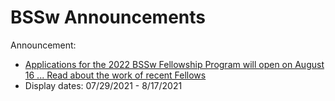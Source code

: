 # BSSw Announcements

Announcement:
- [Applications for the 2022 BSSw Fellowship Program will open on August 16 ... Read about the work of recent Fellows](../../Articles/Blog/2021-07-BSSwFellows21.md)
- Display dates: 07/29/2021 - 8/17/2021

<!--
- [Join us for the ECP Community BOF days (Mar 30 - Apr 1)](../../Events/2021-03-ECP21-BOF.md)
- Display dates: 03/29/2021 - 04/01/2021

- [NSF joins DOE in sponsorship of the BSSw Fellowship Program](../../Articles/Blog/2021-03-2021BSSwFellowshipNSFAnnouncement.md)
- Display dates: 03/16/2021 - 04/16/2021
-
- [New blog article ... Introducing the 2021 BSSw Fellows](../../Articles/Blog/2020-12-2021BSSwFellowshipAnnouncement.md)
- Display dates: 12/16/2020 - 04/16/2021

- [Events at SC20 related to producing better scientific software ... Please join us there!](../../Events/SC20-sw-events.md)
- Display dates: 10/29/2020 - 11/20/2020

- [Applications for the 2021 BSSw Fellowship Program due by September 30](../../Articles/Blog/BSSwFellowshipApplicationsOpen2020.md)
- Display dates: 09/11/2020 - 9/30/2020

- [Call for Contributions: 2020 Collegeville Workshop on Scientific Software: Developer Productivity](../../Events/Collegeville2020.md)
- Display dates: 05/29/2020 - 07/15/2020

- [Productivity and Sustainability Improvement Planning (PSIP)](../../Articles/Blog/PsipMainPage.md)
- Display dates: 03/15/2020 - 05/30/2020

- [New blog article ... Cleaning your work surfaces: One way to help flatten the curve](../../Articles/Blog/Covid19WorkstationCleanliness-wikized.md)
- Display dates: 03/15/2020 - 03/30/2020

- Display dates: 01/31/2020 - 02/19/2020

- [Webinar: Introduction to Kokkos](../../Events/hpcbp-037-kokkos.md)
- Display dates: 01/19/2020 - 02/19/2020

- [New blog article ... US Research Software Engineer (US-RSE) Association](../../Articles/Blog/2020-01-usrse.md)
- Display dates: 01/17/2020 - 01/31/2020

- [Better Scientific Software: 2019 Highlights](../../Articles/Blog/BSSwHighlights2019.md)
- Display dates: 01/03/2020 - 01/28/2020

- [Webinar: Building Community through xSDK Software Policies ... Join us on December 11](../../Events/hpcbp-035-policies.md)
- Display dates: 11/25/2019 - 12/12/2019

- [Events at SC19 related to producing better scientific software ... Please join us there!](../../Events/SC19-sw-events.md)
- Display dates: 10/16/2019 - 11/25/2019

- [Applications Open for 2020 BSSw Fellowship Program ... Submission deadline October 15, 2019](../../Articles/Blog/BSSwFellowshipApplicationsOpen2019.md)
- Display dates: 09/24/2019 - 10/15/2019

- [Applications Open for 2020 BSSw Fellowship Program ... Q&A Webinar on Sept 20, 2019](../../Articles/Blog/BSSwFellowshipApplicationsOpen2019.md)
- Display dates: 09/04/2019 - 09/21/2019

- [New blog article ... FLASH5 Refactoring and PSIP](../../Articles/Blog/FlashPsipProcess.md)
- Display dates: 08/27/2019 - 09/16/2019

- [New blog article ... Building Community through Software Policies](../../Articles/Blog//BuildingCommunitySoftwarePolicies.md)
- Display dates: 08/12/2019 - 08/26/2019

- [New blog article ... When NOT to Write Automated Tests?](../../Articles/Blog/WhenNotToWriteAutomatedTests.md)
- Display dates: 07/29/2019 - 08/14/2019

- [The BSSw site has a new integrated content map ... we encourage your feedback.](../../Articles/BSSwSiteHasANewIntegratedContentMap.md)
- Display dates: 07/19/2019 - 07/30/2019

- [New blog article ... Celebrating Apollo's 50th Anniversary: Users' Stories from Space](../../Articles/Blog/ApolloGuidanceComputerPart3-wikized.md)
- Display dates: 07/15/2019 - 07/18/2019

- [New blog article ... Leading a Scientific Software Project: It's All Personal](../../Articles/Blog/LeadingAScientificSoftwareProject.md)
- Display dates: 06/27/2019 - 07/17/2019

- [New blog article ... Celebrating Apollo's 50th Anniversary: The Oldest Code on GitHub](../../Articles/Blog/ApolloGuidanceComputerPart2-wikized.md)
- Display dates: 06/17/2019 - 07/01/2019

- [New blog article ... Talking about Software Development at SIAM CSE19](../../Articles/Blog/2019-05-siam-cse19.md)
- Display dates: 05/29/2019 - 06/16/2019

- [New blog article ... Celebrating Apollo's 50th Anniversary: When 100 FLOPS/Watt Was a Giant Leap](../../Articles/Blog/ApolloGuidanceComputerPart1-wikized.md)
- Display dates: 05/15/2019 - 05/28/2019

- [New blog article ... Streamlining Software Development through Continuous Integration](../../Articles/Blog/StreamliningSwDevptThroughContinuousIntegration.md)
- Display dates: 04/26/2019 - 05/14/2019

- [New blog article ... Continuous Technology Refreshment: An Introduction Using Recent Tech Refresh Experiences on VisIt](../../Articles/Blog/ContinuousTechnologyRefreshment.md)
- Display dates: 04/11/2019 - 04/25/2019

- [New blog article ... 2018 BSSw Fellows Tackle Challenges in Scientific Productivity](../../Articles/Blog/Fellows2018Contributions.md)
- Display dates: 03/29/2019 - 04/11/2019

- [New blog article ... Accelerating Scientific Discovery with Reusable Software: Special issue of IEEE CiSE](../../Articles/Blog/AcceleratingScientificDiscoveryWithReusableSoftwareCiSE2019.md)
- Display dates: 03/18/2019 - 03/29/2019

- [New blog article ... Software as Craft](../../Articles/Blog/SoftwareAsCraft.md)
- Display dates: 02/25/2019 - 03/17/2019

- [New blog article ... The Art of Writing Scientific Software in an Academic Environment](../../Articles/Blog/GinkgoSustainableSoftwareInAnAcademicEnvironment.md)
- Display dates: 02/11/2019 - 02/24/2019

- [New blog article ... Preparing the Next Generation of Supercomputer Users](../../Articles/Blog/ATPESC.md)
- Display dates: 01/29/2019 - 02/10/2019

- [New blog article ... Better Scientific Software: 2018 Highlights](../../Articles/Blog/BSSwHighlights2018.md)
- Display dates: 01/03/2019 - 01/29/2019

- [New blog article ... Introducing the 2019 BSSw Fellows](../../Articles/Blog/BSSwFellowsAnnouncement2019.md)
- Display dates: 12/11/2018 - 01/04/2019

- [New blog article ... Porting Codes to New Architectures](../../Articles/Blog/2018-11-messer-porting.md)
- Display dates: 11/26/2018 - 12/12/2018

- [New blog article ... SC18: Does That Stand for "Software Conference"?](../../Articles/Blog/SCSoftwareConference.md)
- Display dates: 11/08/2018 - 11/27/2018

- [New blog article ... Building Connections and Community within an Institution](../../Articles/Blog/ConnectingSoftwareDevelopers.md)
- Display dates: 10/25/2018 - 11/07/2018

- [New blog article ... Adopting Continuous Integration For Long Timescale Materials Simulation](../../Articles/Blog/AdoptingCIforEXAALT.md)
- Display dates: 09/24/2018 - 10/12/2018
2018
- [FAQ for BSSw Fellowship Program now includes slides and recording from recent Q&A webinar](../../Articles/Blog/BSSwFellowshipApplicationsOpen2018.md)
- Display dates: 09/22/2018 - 09/25/2018

- [Applications open for 2019 BSSw Fellowship Program ... Q&A webinar on Sept 21, 2018](../../Articles/Blog/BSSwFellowshipApplicationsOpen2018.md)
- Display dates: 09/09/2018 - 09/28/2018

- [New blog article ... Do Social Media And Science Mix? Twitter Use In A Large Research Project](../../Articles/Blog/ScienceAndSocialMedia.md)
- Display dates: 08/29/2018 - 09/18/2018

- [New blog article ... Software Verification](../../Articles/Blog/SoftwareVerification.md)
- Display dates: 08/14/2018 - 08/31/2018

- [New blog article ... URSSI: Conceptualizing a US Research Software Sustainability Institute](../../Articles/Blog/URSSI.md)
- Display dates: 07/29/2018 - 08/16/2018

- [New blog article ... Think Locally, Act Globally: Outreach for Better Scientific Software](../../Articles/Blog/OutreachForBSSw.md)
- Display dates: 07/16/2018 - 07/29/2018

- [New blog article ... Building Trusted Scientific Software](../../Articles/Blog/BuildingTrustedScientificSoftware.md)
- Display dates: 06/27/2018 - 07/18/2018

- [New blog article ... Research Software Engineer: A New Career Track?](../../Articles/Blog/ResearchSoftwareEngineerANewCareerTrack.md)
- Display dates: 06/13/2018 - 06/30/2018

- [New blog article ... On Demand Learning for Better Scientific Software: How to Use Resources and Technology to Optimize Your Productivity](../../Articles/Blog/OnDemandLearningForBetterScientificSoftware.md)
- Display dates: 05/31/2018 - 06/20/2018

- [New blog article ... Keeping Your Vision Fit for Years of Software Development](../../Articles/Blog/VisionFitnessForSoftwareProductivity.md)
- Display dates: 05/18/2018 - 05/30/2018

- [New blog article ... SuperLU: How Advances In Software Practices Are Increasing Sustainability And Collaboration](../../Articles/Blog/SuperLUHowAdvancesInSwPracticesAreIncreasingSustainabilityAndCollaboration.md)
- Display dates: 04/29/2018 - 05/18/2018

- [New blog article: Scaling Small Teams to a Team of Teams: Shared Consciousness](../../Articles/Blog/ScalingSmallTeamsToATeamOfTeams.md)
- Display dates: 04/17/2018 - 04/30/2018

- [Call for Papers ... Accelerating Scientific Discovery with Reusable Software](../../Articles/Blog/AcceleratingScientificDiscoveryWithReusableSoftware.md)
- Display dates: 02/28/2018 - 04/10/2018

- [Introducing the 2018 BSSw Fellows](../../Articles/Blog/BSSwFellowsAnnouncement.md)
- Display dates: 02/5/2018 - 02/27/2018

- [Applications due by Jan 5, 2018 for BSSw Fellowship Program ... See FAQ list](../../Articles/Blog/BSSwFellowshipProgramFAQ.md)
- Display dates: 12/18/2017 - 1/15/2018

- [Applications open for new BSSw Fellowship Program ... Q&A Webinar on Dec 12, 2017](../../Articles/Blog/BSSwFellowshipApplicationsOpen.md)
- Display dates: 12/01/2017 - 12/18/2017

- [Seeking contributors to Better Scientific Software ... Join us!](../../Articles/Blog/BSSwSiteLaunch2017.md)
- Display dates: 11/12/2017 - 11/30/2017

- [Pending BSSw Site Launch at SC17 2017](../../Articles/Blog/PendingBSSwSiteLaunchNov2017.md)
- Display dates: 09/27/2017 - 11/12/2017

-->

<!-- Notes:
- Listing more than one announcement breaks the vehicle. If you choose to promote your announcement over an existing one, please comment out the previous to make it clear what you've replaced
- Question: Max length of announcement text?
-->


